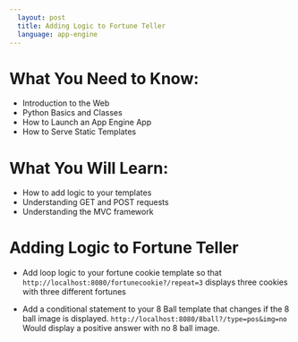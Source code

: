 ```yaml
---
  layout: post
  title: Adding Logic to Fortune Teller
  language: app-engine
---
```

# What You Need to Know:
+ Introduction to the Web
+ Python Basics and Classes
+ How to Launch an App Engine App
+ How to Serve Static Templates

# What You Will Learn:
+ How to add logic to your templates
+ Understanding GET and POST requests
+ Understanding the MVC framework


# Adding Logic to Fortune Teller

* Add loop logic to your fortune cookie template so that
`http://localhost:8080/fortunecookie?/repeat=3` displays three cookies with three different fortunes


* Add a conditional statement to your 8 Ball template that changes if the 8 ball image is displayed.
`http://localhost:8080/8ball?/type=pos&img=no` Would display a positive answer with no 8 ball image.
